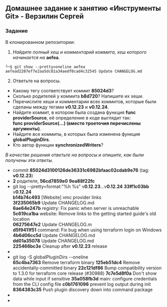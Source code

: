 ## Домашнее задание к занятию «Инструменты Git» - Верзилин Сергей

### Задание

В клонированном репозитории:
1. *Найдите полный хеш и комментарий коммита, хеш которого начинается на* **aefea**.  
```
└─$ git show --pretty=oneline aefea                                                                                             
aefead2207ef7e2aa5dc81a34aedf0cad4c32545 Update CHANGELOG.md
```
2. Ответьте на вопросы.
 * Какому тегу соответствует коммит **85024d3**?
 * Сколько родителей у коммита **b8d720**? Напишите их хеши.
 * Перечислите хеши и комментарии всех коммитов, которые были сделаны между тегами **v0.12.23** и **v0.12.24**.
 * Найдите коммит, в котором была создана функция **func providerSource**, её определение в коде выглядит так:  
   **func providerSource(...) (вместо троеточия перечислены аргументы)**.
 * Найдите все коммиты, в которых была изменена функция **globalPluginDirs**.
 * Кто автор функции **synchronizedWriters**?

*В качестве решения ответьте на вопросы и опишите, как были получены эти ответы.*



  * commit **85024d3100126de36331c6982bfaac02cdab9e76** (tag: **v0.12.23**)
  * **2** родителя, **56cd7859e0**  **9ea88f22fc** 
  * git log --pretty=format:"%h %s" v**0.12.23**...v**0.12.24**
    **33ff1c03bb** v**0.12.24**  
    **b14b74c493** [Website] vmc provider links  
    **3f235065b9** Update CHANGELOG.md  
    **6ae64e247b** registry: Fix panic when server is unreachable   
    **5c619ca1ba** website: Remove links to the getting started guide's old location  
    **06275647e2** Update CHANGELOG.m  
    **d5f9411f51** command: Fix bug when using terraform login on Windows  
    **4b6d06cc5d** Update CHANGELOG.md  
    **dd01a35078** Update CHANGELOG.md  
    **225466bc3e** Cleanup after **v0.12.23** release
  * 
  * git log -S globalPluginDirs --oneline  
    **65c4ba7363** Remove terraform binary
    **125eb51dc4** Remove accidentally-committed binary
    **22c121df86** Bump compatibility version to 1.3.0 for terraform core release (#30988)
    **7c7e5d8f0a** Don't show data while input if sensitive
    **35a058fb3d** main: configure credentials from the CLI config file
    **c0b1761096** prevent log output during init
    **8364383c35** Push plugin discovery down into command package
  * 
  * 

